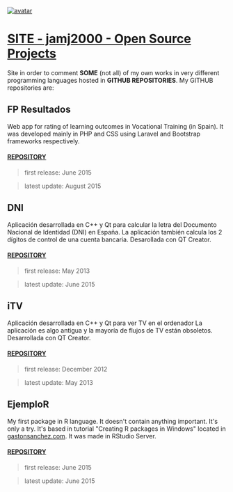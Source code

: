 [![avatar](https://avatars2.githubusercontent.com/u/2934084?v=3&s=460)](http://jamj2000.github.io)

# [SITE - jamj2000 - Open Source Projects](http://jamj2000.github.io)
Site in order to comment **SOME** (not all) of my own works in very different programming languages hosted in **GITHUB REPOSITORIES**.
My GITHUB repositories are:


## FP Resultados
Web app for rating of learning outcomes in Vocational Training (in Spain). It was developed mainly in PHP and CSS using Laravel and Bootstrap frameworks respectively.

#### [REPOSITORY](https://github.com/jamj2000/fp-resultados.git)
>first release: June 2015

>latest update: August 2015


## DNI
Aplicación desarrollada en C++ y Qt para calcular la letra del Documento Nacional de Identidad (DNI) en España.
La aplicación también calcula los 2 dígitos de control de una cuenta bancaria. Desarollada con QT Creator.

#### [REPOSITORY](https://github.com/jamj2000/dni.git)
>first release: May 2013

>latest update: June 2015 



## iTV
Aplicación desarrollada en C++ y Qt para ver TV en el ordenador
La aplicación es algo antigua y la mayoría de flujos de TV están obsoletos. Desarrollada con QT Creator.

#### [REPOSITORY](https://github.com/jamj2000/iTV.git)
>first release: December 2012

>latest update: May 2013


## EjemploR
My first package in R language. It doesn't contain anything important. It's only a try.
It's based in tutorial "Creating R packages in Windows" located in [gastonsanchez.com](http://gastonsanchez.com/teaching/). It was made in RStudio Server.

#### [REPOSITORY](https://github.com/jamj2000/ejemploR.git)
>first release: June 2015

>latest update: June 2015

